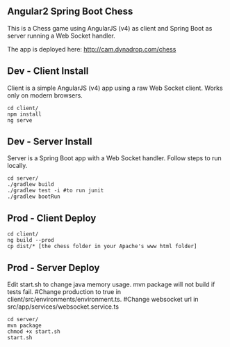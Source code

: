 ## Angular2 Spring Boot Chess

This is a Chess game using AngularJS (v4) as client and Spring Boot as server running a Web Socket handler.

The app is deployed here: http://cam.dynadrop.com/chess

## Dev - Client Install
Client is a simple AngularJS (v4) app using a raw Web Socket client. Works only on modern browsers.
```
cd client/
npm install
ng serve
```

## Dev - Server Install
Server is a Spring Boot app with a Web Socket handler.
Follow steps to run locally.
```
cd server/
./gradlew build
./gradlew test -i #to run junit
./gradlew bootRun
```

## Prod - Client Deploy
```
cd client/
ng build --prod
cp dist/* [the chess folder in your Apache's www html folder]
```

## Prod - Server Deploy
Edit start.sh to change java memory usage.
mvn package will not build if tests fail.
#Change production to true in client/src/environments/environment.ts.
#Change websocket url in src/app/services/websocket.service.ts
```
cd server/
mvn package
chmod +x start.sh
start.sh
```
